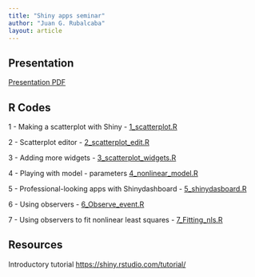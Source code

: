 ```yaml
---
title: "Shiny apps seminar"
author: "Juan G. Rubalcaba"
layout: article
---
```


<h2> Presentation </h2>

<p> <a href="/posts/shiny_seminar/Shiny_apps_seminar.pdf"> Presentation PDF </a> </p>

<h2> R Codes </h2>

<p> 1 - Making a scatterplot with Shiny - <a href="/posts/shiny_seminar/1_scatterplot.R"> 1_scatterplot.R </a> </p>
<p> 2 - Scatterplot editor - <a href="/posts/shiny_seminar/2_scatterplot_edit.Rf"> 2_scatterplot_edit.R </a> </p>
<p> 3 - Adding more widgets - <a href="/posts/shiny_seminar/3_scatterplot_widgets.R"> 3_scatterplot_widgets.R </a> </p>
<p> 4 - Playing with model - parameters <a href="/posts/shiny_seminar/4_nonlinear_model.R"> 4_nonlinear_model.R </a> </p>
<p> 5 - Professional-looking apps with Shinydashboard - <a href="/posts/shiny_seminar/5_shinydasboard.R"> 5_shinydasboard.R </a> </p>
<p> 6 - Using observers - <a href="/posts/shiny_seminar/6_Observe_event.R"> 6_Observe_event.R </a> </p>
<p> 7 - Using observers to fit nonlinear least squares - <a href="/posts/shiny_seminar/7_Fitting_nls.R">7_Fitting_nls.R </a> </p>

<h2> Resources </h2>

<p> Introductory tutorial <a href="https://shiny.rstudio.com/tutorial/"> https://shiny.rstudio.com/tutorial/ </a> </p>

